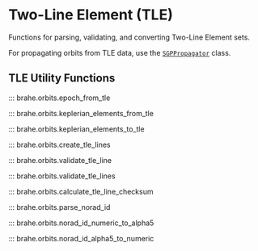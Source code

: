 # Two-Line Element (TLE)

Functions for parsing, validating, and converting Two-Line Element sets.

For propagating orbits from TLE data, use the [`SGPPropagator`](../propagators/sgp_propagator.md) class.

## TLE Utility Functions

::: brahe.orbits.epoch_from_tle

::: brahe.orbits.keplerian_elements_from_tle

::: brahe.orbits.keplerian_elements_to_tle

::: brahe.orbits.create_tle_lines

::: brahe.orbits.validate_tle_line

::: brahe.orbits.validate_tle_lines

::: brahe.orbits.calculate_tle_line_checksum

::: brahe.orbits.parse_norad_id

::: brahe.orbits.norad_id_numeric_to_alpha5

::: brahe.orbits.norad_id_alpha5_to_numeric